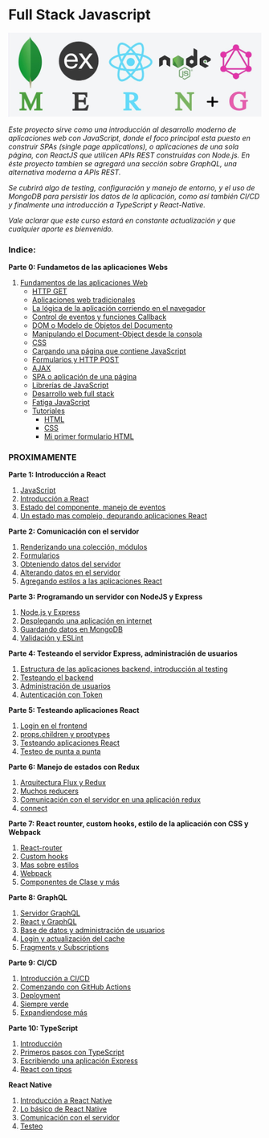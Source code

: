# Full Stack Javascript

![cover](./img/cover.png)

_Este proyecto sirve como una introducción al desarrollo moderno de aplicaciones web con JavaScript, donde el foco principal esta puesto en construir SPAs (single page applications), o aplicaciones de una sola página, con ReactJS que utilicen APIs REST construidas con Node.js. En éste proyecto tambien se agregará una sección sobre GraphQL, una alternativa moderna a APIs REST._

_Se cubrirá algo de testing, configuración y manejo de entorno, y el uso de MongoDB para persistir los datos de la aplicación, como así también CI/CD y finalmente una introducción a TypeScript y React-Native._

_Vale aclarar que este curso estará en constante actualización y que cualquier aporte es bienvenido._



### Indice:

**Parte 0: Fundametos de las aplicaciones Webs**
1. [Fundamentos de las aplicaciones Web](https://github.com/szuviria/fullstackspanish/tree/master/part0#-fundamentos-de-las-aplicaciones-web-)
    * [HTTP GET](https://github.com/szuviria/fullstackspanish/tree/master/part0#-http-get-)
    * [Aplicaciones web tradicionales](https://github.com/szuviria/fullstackspanish/tree/master/part0#-aplicaciones-web-tradicionales-)
    * [La lógica de la aplicación corriendo en el navegador](https://github.com/szuviria/fullstackspanish/tree/master/part0#-la-lógica-de-la-aplicación-corriendo-en-el-navegador-)
    * [Control de eventos y funciones Callback](https://github.com/szuviria/fullstackspanish/tree/master/part0#-control-de-eventos-y-funciones-callback-)
    * [DOM o Modelo de Objetos del Documento](https://github.com/szuviria/fullstackspanish/tree/master/part0#-dom-o-modelo-de-objetos-del-documento-)
    * [Manipulando el Document-Object desde la consola](https://github.com/szuviria/fullstackspanish/tree/master/part0#-manipulando-el-document-object-desde-la-consola-)
    * [CSS](https://github.com/szuviria/fullstackspanish/tree/master/part0#-css-)
    * [Cargando una página que contiene JavaScript](https://github.com/szuviria/fullstackspanish/tree/master/part0#-cargando-una-página-que-contiene-javascript)
    * [Formularios y HTTP POST](https://github.com/szuviria/fullstackspanish/tree/master/part0#-formularios-y-http-post-)
    * [AJAX](https://github.com/szuviria/fullstackspanish/tree/master/part0#-ajax-)
    * [SPA o aplicación de una página](https://github.com/szuviria/fullstackspanish/tree/master/part0#-spa-o-aplicación-de-una-página-)
    * [Librerías de JavaScript](https://github.com/szuviria/fullstackspanish/tree/master/part0#-librerías-de-javascript-)
    * [Desarrollo web full stack](https://github.com/szuviria/fullstackspanish/tree/master/part0#-desarrollo-web-full-stack-)
    * [Fatiga JavaScript](https://github.com/szuviria/fullstackspanish/tree/master/part0#-fatiga-javascript-)
    * [Tutoriales](https://github.com/szuviria/fullstackspanish/tree/master/part0#-tutoriales-)
        * [HTML](https://github.com/szuviria/fullstackspanish/tree/master/part0#html)
        * [CSS](https://github.com/szuviria/fullstackspanish/tree/master/part0#css)
        * [Mi primer formulario HTML](https://github.com/szuviria/fullstackspanish/tree/master/part0#mi-primer-formulario-html)

### PROXIMAMENTE

**Parte 1: Introducción a React**
1. [JavaScript]() 
2. [Introducción a React]()
3. [Estado del componente, manejo de eventos]()
4. [Un estado mas complejo, depurando aplicaciones React]()

**Parte 2: Comunicación con el servidor**
1. [Renderizando una colección, módulos]()
2. [Formularios]()
3. [Obteniendo datos del servidor]()
4. [Alterando datos en el servidor]()
5. [Agregando estilos a las aplicaciones React]()

**Parte 3: Programando un servidor con NodeJS y Express**
1. [Node.js y Express]()
2. [Desplegando una aplicación en internet]()
3. [Guardando datos en MongoDB]()
4. [Validación y ESLint]()

**Parte 4: Testeando el servidor Express, administración de usuarios**
1. [Estructura de las aplicaciones backend, introducción al testing]()
2. [Testeando el backend]()
3. [Administración de usuarios]()
4. [Autenticación con Token]()

**Parte 5: Testeando aplicaciones React**
1. [Login en el frontend]()
2. [props.children y proptypes]()
3. [Testeando aplicaciones React]()
4. [Testeo de punta a punta]()

**Parte 6: Manejo de estados con Redux**
1. [Arquitectura Flux y Redux]()
2. [Muchos reducers]()
3. [Comunicación con el servidor en una aplicación redux]()
4. [connect]()

**Parte 7: React rounter, custom hooks, estilo de la aplicación con CSS y Webpack**
1. [React-router]()
2. [Custom hooks]()
3. [Mas sobre estilos]()
4. [Webpack]()
5. [Componentes de Clase y más]()

**Parte 8: GraphQL**
1. [Servidor GraphQL]()
2. [React y GraphQL]()
3. [Base de datos y administración de usuarios]()
4. [Login y actualización del cache]()
5. [Fragments y Subscriptions]()

**Parte 9: CI/CD**
1. [Introducción a CI/CD]()
2. [Comenzando con GitHub Actions]()
3. [Deployment]()
4. [Siempre verde]()
5. [Expandiendose más]()

**Parte 10: TypeScript**
1. [Introducción]()
2. [Primeros pasos con TypeScript]()
3. [Escribiendo una aplicación Express]()
4. [React con tipos]()

**React Native**
1. [Introducción a React Native]()
2. [Lo básico de React Native]()
3. [Comunicación con el servidor]()
4. [Testeo]()
